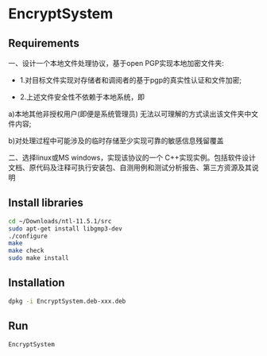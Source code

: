 # EncryptSystem

## Requirements

一、设计一个本地文件处理协议，基于open PGP实现本地加密文件夹:

- 1.对目标文件实现对存储者和调阅者的基于pgp的真实性认证和文件加密;

- 2.上述文件安全性不依赖于本地系统，即

a)本地其他非授权用户(即便是系统管理员) 无法以可理解的方式读出该文件夹中文件内容;

b)对处理过程中可能涉及的临时存储至少实现可靠的敏感信息残留覆盖

二、选择linux或MS windows，实现该协议的一个 C++实现实例。包括软件设计文档、原代码及注释可执行安装包、自测用例和测试分析报告、第三方资源及其说明

## Install libraries

```bash
cd ~/Downloads/ntl-11.5.1/src
sudo apt-get install libgmp3-dev
./configure 
make
make check
sudo make install
```

## Installation

```bash
dpkg -i EncryptSystem.deb-xxx.deb
```

## Run

```bash
EncryptSystem
```
